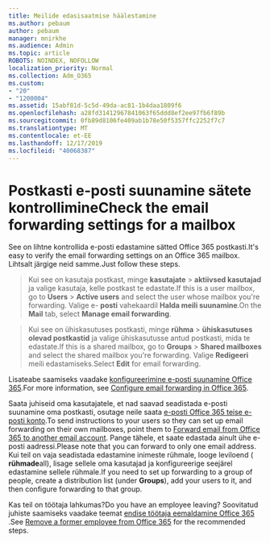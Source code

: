 ```yaml
---
title: Meilide edasisaatmise häälestamine
ms.author: pebaum
author: pebaum
manager: mnirkhe
ms.audience: Admin
ms.topic: article
ROBOTS: NOINDEX, NOFOLLOW
localization_priority: Normal
ms.collection: Adm_O365
ms.custom:
- "20"
- "1200004"
ms.assetid: 15abf81d-5c5d-49da-ac81-1b4daa1809f6
ms.openlocfilehash: a28fd31412967841063f65ddd8ef2ee97fb6f89b
ms.sourcegitcommit: 0fb89d8106fe409ab1b78e50f5357ffc2252f7c7
ms.translationtype: MT
ms.contentlocale: et-EE
ms.lasthandoff: 12/17/2019
ms.locfileid: "40068387"
---
```

# <a name="check-the-email-forwarding-settings-for-a-mailbox"></a><span data-ttu-id="bdf39-102">Postkasti e-posti suunamine sätete kontrollimine</span><span class="sxs-lookup"><span data-stu-id="bdf39-102">Check the email forwarding settings for a mailbox</span></span>

<span data-ttu-id="bdf39-103">See on lihtne kontrollida e-posti edastamine sätted Office 365 postkasti.</span><span class="sxs-lookup"><span data-stu-id="bdf39-103">It's easy to verify the email forwarding settings on an Office 365 mailbox.</span></span> <span data-ttu-id="bdf39-104">Lihtsalt järgige neid samme.</span><span class="sxs-lookup"><span data-stu-id="bdf39-104">Just follow these steps.</span></span>
  
> <span data-ttu-id="bdf39-105">Kui see on kasutaja postkast, minge **kasutajate** \> **aktiivsed kasutajad** ja valige kasutaja, kelle postkast te edastate.</span><span class="sxs-lookup"><span data-stu-id="bdf39-105">If this is a user mailbox, go to **Users** \> **Active users** and select the user whose mailbox you're forwarding.</span></span> <span data-ttu-id="bdf39-106">Valige e- **posti** vahekaardil **Halda meili suunamine**.</span><span class="sxs-lookup"><span data-stu-id="bdf39-106">On the **Mail** tab, select **Manage email forwarding**.</span></span>

> <span data-ttu-id="bdf39-107">Kui see on ühiskasutuses postkasti, minge **rühma** \> **ühiskasutuses olevad postkastid** ja valige ühiskasutusse antud postkasti, mida te edastate.</span><span class="sxs-lookup"><span data-stu-id="bdf39-107">If this is a shared mailbox, go to **Groups** \> **Shared mailboxes** and select the shared mailbox you're forwarding.</span></span> <span data-ttu-id="bdf39-108">Valige **Redigeeri** meili edastamiseks.</span><span class="sxs-lookup"><span data-stu-id="bdf39-108">Select **Edit** for email forwarding.</span></span>

<span data-ttu-id="bdf39-109">Lisateabe saamiseks vaadake [konfigureerimine e-posti suunamine Office 365](https://docs.microsoft.com/office365/admin/email/configure-email-forwarding).</span><span class="sxs-lookup"><span data-stu-id="bdf39-109">For more information, see [Configure email forwarding in Office 365](https://docs.microsoft.com/office365/admin/email/configure-email-forwarding).</span></span>
  
<span data-ttu-id="bdf39-110">Saata juhiseid oma kasutajatele, et nad saavad seadistada e-posti suunamine oma postkasti, osutage neile saata [e-posti Office 365 teise e-posti konto](https://support.office.com/article/Forward-email-from-Office-365-to-another-email-account-1ed4ee1e-74f8-4f53-a174-86b748ff6a0e).</span><span class="sxs-lookup"><span data-stu-id="bdf39-110">To send instructions to your users so they can set up email forwarding on their own mailboxes, point them to [Forward email from Office 365 to another email account](https://support.office.com/article/Forward-email-from-Office-365-to-another-email-account-1ed4ee1e-74f8-4f53-a174-86b748ff6a0e).</span></span> <span data-ttu-id="bdf39-111">Pange tähele, et saate edastada ainult ühe e-posti aadressi.</span><span class="sxs-lookup"><span data-stu-id="bdf39-111">Please note that you can forward to only one email address.</span></span> <span data-ttu-id="bdf39-112">Kui teil on vaja seadistada edastamine inimeste rühmale, looge leviloend ( **rühmade**all), lisage sellele oma kasutajad ja konfigureerige seejärel edastamine sellele rühmale.</span><span class="sxs-lookup"><span data-stu-id="bdf39-112">If you need to set up forwarding to a group of people, create a distribution list (under **Groups**), add your users to it, and then configure forwarding to that group.</span></span>
  
<span data-ttu-id="bdf39-113">Kas teil on töötaja lahkumas?</span><span class="sxs-lookup"><span data-stu-id="bdf39-113">Do you have an employee leaving?</span></span> <span data-ttu-id="bdf39-114">Soovitatud juhiste saamiseks vaadake teemat [endise töötaja eemaldamine Office 365](https://docs.microsoft.com/office365/admin/add-users/remove-former-employee) .</span><span class="sxs-lookup"><span data-stu-id="bdf39-114">See [Remove a former employee from Office 365](https://docs.microsoft.com/office365/admin/add-users/remove-former-employee) for the recommended steps.</span></span>